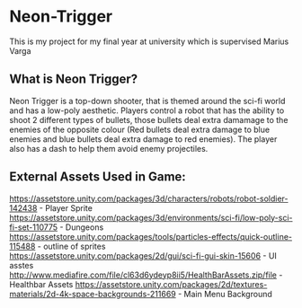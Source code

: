 # Neon-Trigger
This is my project for my final year at university which is supervised Marius Varga

## What is Neon Trigger?
Neon Trigger is a top-down shooter, that is themed around the sci-fi world and has a low-poly aesthetic. Players control a robot that has the ability to shoot 2 different types of bullets, those bullets deal extra damamage to the enemies of the opposite colour (Red bullets deal extra damage to blue enemies and blue bullets deal extra damage to red enemies). The player also has a dash to help them avoid enemy projectiles.



## External Assets Used in Game:
https://assetstore.unity.com/packages/3d/characters/robots/robot-soldier-142438 - Player Sprite
https://assetstore.unity.com/packages/3d/environments/sci-fi/low-poly-sci-fi-set-110775 - Dungeons
https://assetstore.unity.com/packages/tools/particles-effects/quick-outline-115488 - outline of sprites
https://assetstore.unity.com/packages/2d/gui/sci-fi-gui-skin-15606 - UI asstes
http://www.mediafire.com/file/cl63d6ydeyp8ii5/HealthBarAssets.zip/file - Healthbar Assets
https://assetstore.unity.com/packages/2d/textures-materials/2d-4k-space-backgrounds-211669 - Main Menu Background


